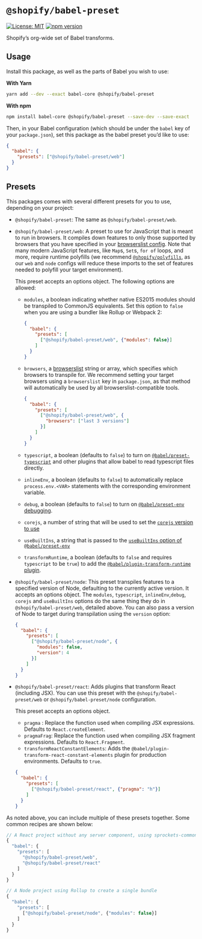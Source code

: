 # `@shopify/babel-preset`

[![License: MIT](https://img.shields.io/badge/License-MIT-green.svg)](../../LICENSE.md) [![npm version](https://badge.fury.io/js/%40shopify%2Fbabel-preset.svg)](https://badge.fury.io/js/%40shopify%2Fbabel-preset.svg)

Shopify’s org-wide set of Babel transforms.

## Usage

Install this package, as well as the parts of Babel you wish to use:

**With Yarn**

```bash
yarn add --dev --exact babel-core @shopify/babel-preset
```

**With npm**

```bash
npm install babel-core @shopify/babel-preset --save-dev --save-exact
```

Then, in your Babel configuration (which should be under the `babel` key of your `package.json`), set this package as the babel preset you’d like to use:

```json
{
  "babel": {
    "presets": ["@shopify/babel-preset/web"]
  }
}
```

## Presets

This packages comes with several different presets for you to use, depending on your project:

- `@shopify/babel-preset`: The same as `@shopify/babel-preset/web`.

- `@shopify/babel-preset/web`: A preset to use for JavaScript that is meant to run in browsers. It compiles down features to only those supported by browsers that you have specified in your [browserslist config](https://github.com/browserslist/browserslist). Note that many modern JavaScript features, like `Map`s, `Set`s, `for of` loops, and more, require runtime polyfills (we recommend [`@shopify/polyfills`](https://github.com/Shopify/quilt/tree/master/packages/polyfills), as our `web` and `node` configs will reduce these imports to the set of features needed to polyfill your target environment).

  This preset accepts an options object. The following options are allowed:

    - `modules`, a boolean indicating whether native ES2015 modules should be transpiled to CommonJS equivalents. Set this option to `false` when you are using a bundler like Rollup or Webpack 2:

      ```json
      {
        "babel": {
          "presets": [
            ["@shopify/babel-preset/web", {"modules": false}]
          ]
        }
      }
      ```

    - `browsers`, a [browserslist](https://github.com/ai/browserslist) string or array, which specifies which browsers to transpile for. We recommend setting your target browsers using a `browserslist` key in `package.json`, as that method will automatically be used by all browserslist-compatible tools.

      ```json
      {
        "babel": {
          "presets": [
            ["@shopify/babel-preset/web", {
              "browsers": ["last 3 versions"]
            }]
          ]
        }
      }
      ```

    - `typescript`, a boolean (defaults to `false`) to turn on [`@babel/preset-typescript`](https://babeljs.io/docs/en/babel-preset-typescript) and  other plugins that allow babel to read typescript files directly.

    - `inlineEnv`, a boolean (defaults to `false`) to automatically replace `process.env.<VAR>` statements with the corresponding environment variable.

    - `debug`, a boolean (defaults to `false`) to turn on [`@babel/preset-env` debugging](https://github.com/babel/babel/tree/master/packages/babel-preset-env#debug).

    - `corejs`, a number of string that will be used to set the [`corejs` version to use](https://babeljs.io/blog/2019/03/19/7.4.0#core-js-3-7646-https-githubcom-babel-babel-pull-7646)

    - `useBuiltIns`, a string that is passed to the [`useBuiltIns` option of `@babel/preset-env`](https://babeljs.io/docs/en/babel-preset-env#usebuiltins)

    - `transformRuntime`, a boolean (defaults to `false` and requires `typescript` to be `true`) to add the [`@babel/plugin-transform-runtime` plugin](https://github.com/babel/babel/tree/master/packages/babel-plugin-transform-runtime).

- `@shopify/babel-preset/node`: This preset transpiles features to a specified version of Node, defaulting to the currently active version. It accepts an options object. The `modules`, `typescript`, `inlineEnv`,`debug`, `corejs` and `useBuiltIns` options do the same thing they do in `@shopify/babel-preset/web`, detailed above. You can also pass a version of Node to target during transpilation using the `version` option:

  ```json
  {
    "babel": {
      "presets": [
        ["@shopify/babel-preset/node", {
          "modules": false,
          "version": 4
        }]
      ]
    }
  }
  ```

- `@shopify/babel-preset/react`: Adds plugins that transform React (including JSX). You can use this preset with the `@shopify/babel-preset/web` or `@shopify/babel-preset/node` configuration.

  This preset accepts an options object.
  - `pragma` : Replace the function used when compiling JSX expressions. Defaults to `React.createElement`.
  - `pragmaFrag`: Replace the function used when compiling JSX fragment expressions. Defaults to `React.Fragment`.
  - `transformReactConstantElements`: Adds the `@babel/plugin-transform-react-constant-elements` plugin for production environments. Defaults to `true`.

  ```json
  {
    "babel": {
      "presets": [
        ["@shopify/babel-preset/react", {"pragma": "h"}]
      ]
    }
  }
  ```

As noted above, you can include multiple of these presets together. Some common recipes are shown below:

```js
// A React project without any server component, using sprockets-commoner for bundling
{
  "babel": {
    "presets": [
      "@shopify/babel-preset/web",
      "@shopify/babel-preset/react"
    ]
  }
}

// A Node project using Rollup to create a single bundle
{
  "babel": {
    "presets": [
      ["@shopify/babel-preset/node", {"modules": false}]
    ]
  }
}
```
